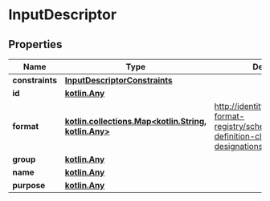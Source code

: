 
# InputDescriptor

## Properties
Name | Type | Description | Notes
------------ | ------------- | ------------- | -------------
**constraints** | [**InputDescriptorConstraints**](InputDescriptorConstraints.md) |  | 
**id** | [**kotlin.Any**](.md) |  | 
**format** | [**kotlin.collections.Map&lt;kotlin.String, kotlin.Any&gt;**](kotlin.Any.md) | http://identity.foundation/claim-format-registry/schemas/presentation-definition-claim-format-designations.json |  [optional]
**group** | [**kotlin.Any**](.md) |  |  [optional]
**name** | [**kotlin.Any**](.md) |  |  [optional]
**purpose** | [**kotlin.Any**](.md) |  |  [optional]



